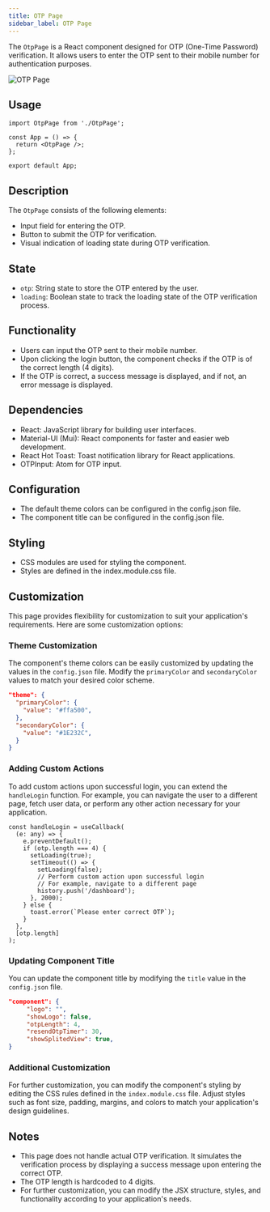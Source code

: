 ```yaml
---
title: OTP Page
sidebar_label: OTP Page
---
```


<head>
  <title> OTP Page </title>
  <meta name="description" content="your meta content goes here" />
</head>

The `OtpPage` is a React component designed for OTP (One-Time Password) verification. It allows users to enter the OTP sent to their mobile number for authentication purposes.

<img src="/img/pages/otpPage.png" alt="OTP Page" />

## Usage

```tsx
import OtpPage from './OtpPage';

const App = () => {
  return <OtpPage />;
};

export default App;
```

## Description

The `OtpPage` consists of the following elements:

- Input field for entering the OTP.
- Button to submit the OTP for verification.
- Visual indication of loading state during OTP verification.

## State

- `otp`: String state to store the OTP entered by the user.
- `loading`: Boolean state to track the loading state of the OTP verification process.

## Functionality

- Users can input the OTP sent to their mobile number.
- Upon clicking the login button, the component checks if the OTP is of the correct length (4 digits).
- If the OTP is correct, a success message is displayed, and if not, an error message is displayed.

## Dependencies

- React: JavaScript library for building user interfaces.
- Material-UI (Mui): React components for faster and easier web development.
- React Hot Toast: Toast notification library for React applications.
- OTPInput: Atom for OTP input.

## Configuration

- The default theme colors can be configured in the config.json file.
- The component title can be configured in the config.json file.

## Styling

- CSS modules are used for styling the component.
- Styles are defined in the index.module.css file.

## Customization

This page provides flexibility for customization to suit your application's requirements. Here are some customization options:

### Theme Customization

The component's theme colors can be easily customized by updating the values in the `config.json` file. Modify the `primaryColor` and `secondaryColor` values to match your desired color scheme.

```json
"theme": {
  "primaryColor": {
    "value": "#ffa500",
  },
  "secondaryColor": {
    "value": "#1E232C",
  }
}
```

### Adding Custom Actions

To add custom actions upon successful login, you can extend the `handleLogin` function. For example, you can navigate the user to a different page, fetch user data, or perform any other action necessary for your application.

```tsx
const handleLogin = useCallback(
  (e: any) => {
    e.preventDefault();
    if (otp.length === 4) {
      setLoading(true);
      setTimeout(() => {
        setLoading(false);
        // Perform custom action upon successful login
        // For example, navigate to a different page
        history.push('/dashboard');
      }, 2000);
    } else {
      toast.error(`Please enter correct OTP`);
    }
  },
  [otp.length]
);
```

### Updating Component Title

You can update the component title by modifying the `title` value in the `config.json` file.

```json
"component": {
     "logo": "",
     "showLogo": false,
     "otpLength": 4,
     "resendOtpTimer": 30,
     "showSplitedView": true,
}
```

### Additional Customization

For further customization, you can modify the component's styling by editing the CSS rules defined in the `index.module.css` file. Adjust styles such as font size, padding, margins, and colors to match your application's design guidelines.

## Notes

- This page does not handle actual OTP verification. It simulates the verification process by displaying a success message upon entering the correct OTP.
- The OTP length is hardcoded to 4 digits.
- For further customization, you can modify the JSX structure, styles, and functionality according to your application's needs.
